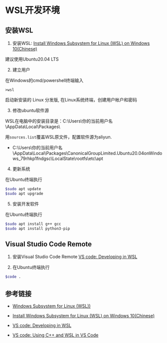 # WSL开发环境

## 安装WSL

1. 安装WSL: [Install Windows Subsystem for Linux (WSL) on Windows 10(Chinese)](https://docs.microsoft.com/zh-cn/windows/wsl/install-win10)

建议使用Ubuntu20.04 LTS 

2. 建立用户

在Windows的cmd/powershell终端输入

```text
>wsl
```

启动新安装的 Linux 分发版, 在Linux系统终端，创建用户帐户和密码

3. 修改ubuntu软件源

WSL在电脑中的安装目录是：C:\Users\你的当前用户名\AppData\Local\Packages\

用`sources.list`覆盖WSL原文件，配置软件源为aliyun.

* C:\Users\你的当前用户名\AppData\Local\Packages\CanonicalGroupLimited.Ubuntu20.04onWindows_79rhkp1fndgsc\LocalState\rootfs\etc\apt

4. 更新系统

在Ubuntu终端执行

```bash
$sudo apt update
$sudo apt upgrade
```

5. 安装开发软件

在Ubuntu终端执行

```bash
$sudo apt install g++ gcc
$sudo apt install python3-pip
```

## Visual Studio Code Remote

1. 安装Visual Studio Code Remote  [VS code: Developing in WSL](https://code.visualstudio.com/docs/remote/wsl)

2. 在Ubuntu终端执行
 
 ```bash
 $code .
```

## 参考链接

* [Windows Subsystem for Linux (WSL))](https://docs.microsoft.com/zh-cn/windows/wsl/)
   
* [Install Windows Subsystem for Linux (WSL) on Windows 10(Chinese)](https://docs.microsoft.com/zh-cn/windows/wsl/install-win10)

* [VS code: Developing in WSL](https://code.visualstudio.com/docs/remote/wsl)

* [VS code: Using C++ and WSL in VS Code](https://code.visualstudio.com/docs/cpp/config-wsl#nodejs-articles)
